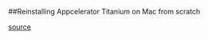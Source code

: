 ##Reinstalling Appcelerator Titanium on Mac from scratch

[source](https://medium.com/all-titanium/reinstalling-appcelerator-titanium-on-mac-from-scratch-9a2bb6b9b629#.31bjv6cew)
